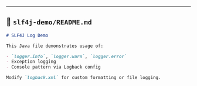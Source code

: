 
---

## 📂 `slf4j-demo/README.md`

```markdown
# SLF4J Log Demo

This Java file demonstrates usage of:

- `logger.info`, `logger.warn`, `logger.error`
- Exception logging
- Console pattern via Logback config

Modify `logback.xml` for custom formatting or file logging.

